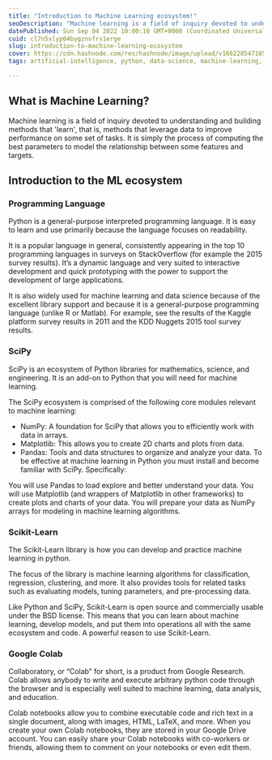 ```yaml
---
title: "Introduction to Machine Learning ecosystem!"
seoDescription: "Machine learning is a field of inquiry devoted to understanding and building methods that 'learn' without being programmed"
datePublished: Sun Sep 04 2022 10:00:10 GMT+0000 (Coordinated Universal Time)
cuid: cl7n5xlyp04bygznvfrv1erge
slug: introduction-to-machine-learning-ecosystem
cover: https://cdn.hashnode.com/res/hashnode/image/upload/v1662285471050/oryZoKReU.png
tags: artificial-intelligence, python, data-science, machine-learning, google-colab

---
```


## What is Machine Learning?
Machine learning is a field of inquiry devoted to understanding and building methods that 'learn', that is, methods that leverage data to improve performance on some set of tasks. It is simply the process of computing the best parameters to model the relationship between some features and targets.

## Introduction to the ML ecosystem
### Programming Language
Python is a general-purpose interpreted programming language. It is easy to learn and use primarily because the language focuses on readability.

It is a popular language in general, consistently appearing in the top 10 programming languages in surveys on StackOverflow (for example the 2015 survey results). It’s a dynamic language and very suited to interactive development and quick prototyping with the power to support the development of large applications.

It is also widely used for machine learning and data science because of the excellent library support and because it is a general-purpose programming language (unlike R or Matlab). For example, see the results of the Kaggle platform survey results in 2011 and the KDD Nuggets 2015 tool survey results.

### SciPy
SciPy is an ecosystem of Python libraries for mathematics, science, and engineering. It is an add-on to Python that you will need for machine learning.

The SciPy ecosystem is comprised of the following core modules relevant to machine learning:

- NumPy: A foundation for SciPy that allows you to efficiently work with data in arrays.
- Matplotlib: This allows you to create 2D charts and plots from data.
- Pandas: Tools and data structures to organize and analyze your data.
To be effective at machine learning in Python you must install and become familiar with SciPy. Specifically:

You will use Pandas to load explore and better understand your data.
You will use Matplotlib (and wrappers of Matplotlib in other frameworks) to create plots and charts of your data.
You will prepare your data as NumPy arrays for modeling in machine learning algorithms.

### Scikit-Learn
The Scikit-Learn library is how you can develop and practice machine learning in python.

The focus of the library is machine learning algorithms for classification, regression, clustering, and more. It also provides tools for related tasks such as evaluating models, tuning parameters, and pre-processing data.

Like Python and SciPy, Scikit-Learn is open source and commercially usable under the BSD license. This means that you can learn about machine learning, develop models, and put them into operations all with the same ecosystem and code. A powerful reason to use Scikit-Learn.

### Google Colab
Collaboratory, or “Colab” for short, is a product from Google Research. Colab allows anybody to write and execute arbitrary python code through the browser and is especially well suited to machine learning, data analysis, and education.

Colab notebooks allow you to combine executable code and rich text in a single document, along with images, HTML, LaTeX, and more. When you create your own Colab notebooks, they are stored in your Google Drive account. You can easily share your Colab notebooks with co-workers or friends, allowing them to comment on your notebooks or even edit them.